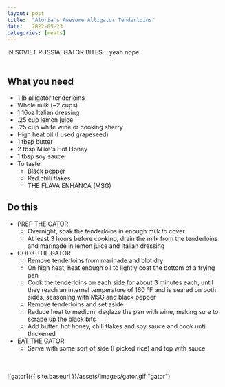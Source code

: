 ```yaml
---
layout: post
title:  "Aloria's Awesome Alligator Tenderloins"
date:   2022-05-23
categories: [meats]
---
```

IN SOVIET RUSSIA, GATOR BITES... yeah nope<br/>
<br/>
## What you need
* 1 lb alligator tenderloins
* Whole milk (~2 cups)
* 1 16oz Italian dressing
* .25 cup lemon juice
* .25 cup white wine or cooking sherry
* High heat oil (I used grapeseed)
* 1 tbsp butter
* 2 tbsp Mike's Hot Honey
* 1 tbsp soy sauce
* To taste:
  * Black pepper
  * Red chili flakes
  * THE FLAVA ENHANCA (MSG)

## Do this
* PREP THE GATOR
  * Overnight, soak the tenderloins in enough milk to cover
  * At least 3 hours before cooking, drain the milk from the tenderloins and marinade in lemon juice and Italian dressing
* COOK THE GATOR
  * Remove tenderloins from marinade and blot dry
  * On high heat, heat enough oil to lightly coat the bottom of a frying pan
  * Cook the tenderloins on each side for about 3 minutes each, until they reach an internal temperature of 160 °F and is seared on both sides, seasoning with MSG and black pepper
  * Remove tenderloins and set aside
  * Reduce heat to medium; deglaze the pan with wine, making sure to scrape up the black bits
  * Add butter, hot honey, chili flakes and soy sauce and cook until thickened
* EAT THE GATOR
  * Serve with some sort of side (I picked rice) and top with sauce
 <br/>
<br/>
![gator]({{ site.baseurl }}/assets/images/gator.gif "gator")
